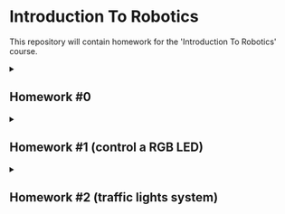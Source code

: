 # Introduction To Robotics
This repository will contain homework for the 'Introduction To Robotics' course.

<details><summary>

## Homework #0
</summary>
Create this repository and readme file.
</details>

<details><summary>

## Homework #1 (control a RGB LED)
</summary>

#### Technical Task
Use a separate potentiometer in controlling each of the color of the RGB led (Red,Green and Blue).  The control must be done with digital electronics (you must read the value of the potentiometer with Arduino, and write a mapped value to each of the pins connected to the led.
#### Components
- RBG  LED  (1  minimum)
- potentiometers  (3  minimum)
- resistors and wires (per logic)
#### Solution
The code is in [Homework#1](/Homework%231.ino) file.
![20221023_125728](https://user-images.githubusercontent.com/68808448/197386955-a1887642-728a-4b61-8830-561f313b14e1.jpg)
#### Demo
A short working demo video can be viewed [here](https://youtu.be/DBqDh8HWV-k).
</details>

<details><summary>

## Homework #2 (traffic lights system)
</summary>

#### Technical Task
The task is building the traffic lights for a crosswalk. You will use 2 LEDs to represent the traffic lights for people (red and green) and 3 LEDs to represent the traffic lights for cars (red, yellow and green). See the states it needs to go through.
##### The system has the following states:
- **State 1** (default, reinstated after state 4 ends): green light for cars,
red light for people, no sounds. Duration: indefinite, changed by
pressing the button.
- **State 2** (initiated by counting down 8 seconds after a button press):
the light should be yellow for cars, red for people and no sounds.
Duration: 3 seconds.
- **State 3** (initiated after state 2 ends): red for cars, green for people
and a beeping sound from the buzzer at a constant interval. Duration:
8 seconds.
- **State 4** (initiated after state 3 ends): red for cars, blinking green
for people and a beeping sound from the buzzer, at a constant interval,
faster than the beeping in state 3. This state should last 4
seconds.

**Pressing the button in any state other than state 1 should NOT yield any actions.**

#### Components
- 5 LEDs (2 red, 1 yellow, 2 green)
- 1 button
- 1 buzzer
- resistors and wires (per logic)

#### Solution
The code is in [Homework#2](/Homework%232.ino) file.
![20221103_151857](https://user-images.githubusercontent.com/68808448/199736406-39c27415-c604-4474-aefb-6cd1624395b6.jpg)

#### Drawing
![image](https://user-images.githubusercontent.com/68808448/199742042-4492618f-a33f-4384-9c56-389bda4d8e3a.png)


#### Demo
A short working demo video can be viewed [here](https://www.youtube.com/watch?v=LWrGxgL1uvg).
</details>
